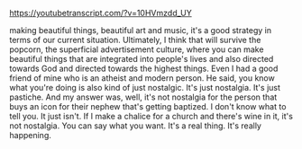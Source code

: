 https://youtubetranscript.com/?v=10HVmzdd_UY

 making beautiful things, beautiful art and music, it's a good strategy in terms of our current situation. Ultimately, I think that will survive the popcorn, the superficial advertisement culture, where you can make beautiful things that are integrated into people's lives and also directed towards God and directed towards the highest things. Even I had a good friend of mine who is an atheist and modern person. He said, you know what you're doing is also kind of just nostalgic. It's just nostalgia. It's just pastiche. And my answer was, well, it's not nostalgia for the person that buys an icon for their nephew that's getting baptized. I don't know what to tell you. It just isn't. If I make a chalice for a church and there's wine in it, it's not nostalgia. You can say what you want. It's a real thing. It's really happening.